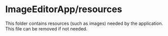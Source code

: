 # ImageEditorApp/resources

This folder contains resources (such as images) needed by the application. This file can
be removed if not needed.
